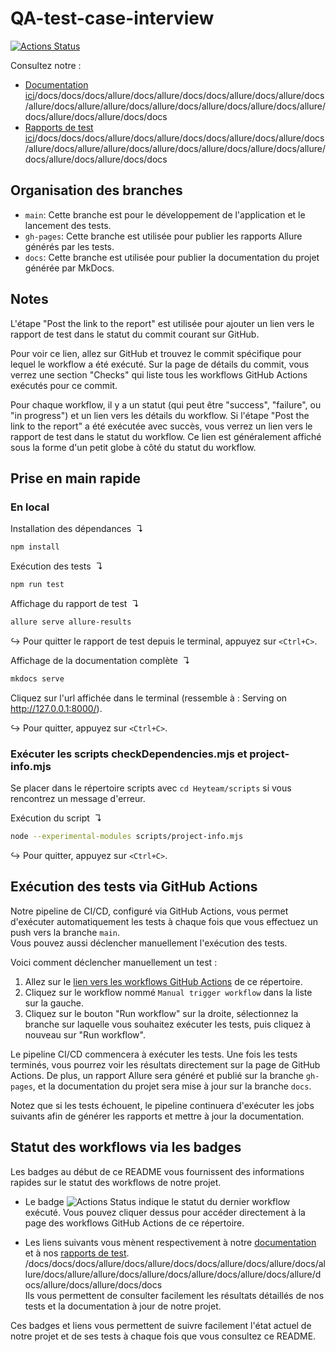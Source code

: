 # QA-test-case-interview

[![Actions Status](https://github.com/eliottealderson/QA-test-case-interview/workflows/Manual%20trigger%20workflow/badge.svg)](https://github.com/eliottealderson/QA-test-case-interview/actions)

Consultez notre :
- [Documentation ici](https://eliottealderson.github.io/QA-test-case-interview/docsdocsdocsdocsdocsdocsdocsdocsdocsdocsdocsdocsdocsdocsdocsdocsdocsdocsdocsdocsdocsdocsdocsdocs)/docs/docs/docs/allure/docs/allure/docs/docs/allure/docs/allure/docs/allure/docs/allure/allure/docs/allure/docs/allure/docs/allure/docs/allure/docs/allure/docs/allure/docs/docs
- [Rapports de test ici](https://eliottealderson.github.io/QA-test-case-interview/docsdocsdocsdocsdocsdocsdocsdocsdocsdocsdocsdocsdocsdocsdocsdocsdocsdocsdocsdocsdocsdocsdocsdocs26/)/docs/docs/docs/allure/docs/allure/docs/docs/allure/docs/allure/docs/allure/docs/allure/allure/docs/allure/docs/allure/docs/allure/docs/allure/docs/allure/docs/allure/docs/docs

## Organisation des branches

- `main`: Cette branche est pour le développement de l'application et le lancement des tests.
- `gh-pages`: Cette branche est utilisée pour publier les rapports Allure générés par les tests.
- `docs`: Cette branche est utilisée pour publier la documentation du projet générée par MkDocs.

## Notes

L'étape "Post the link to the report" est utilisée pour ajouter un lien vers le rapport de test dans le statut du commit courant sur GitHub.

Pour voir ce lien, allez sur GitHub et trouvez le commit spécifique pour lequel le workflow a été exécuté. Sur la page de détails du commit, vous verrez une section "Checks" qui liste tous les workflows GitHub Actions exécutés pour ce commit.

Pour chaque workflow, il y a un statut (qui peut être "success", "failure", ou "in progress") et un lien vers les détails du workflow. Si l'étape "Post the link to the report" a été exécutée avec succès, vous verrez un lien vers le rapport de test dans le statut du workflow. Ce lien est généralement affiché sous la forme d'un petit globe à côté du statut du workflow.

## Prise en main rapide

### En local

Installation des dépendances  ↴
```bash
npm install
```

Exécution des tests  ↴
```bash
npm run test
```

Affichage du rapport de test  ↴
```bash
allure serve allure-results
```
↪ Pour quitter le rapport de test depuis le terminal, appuyez sur `<Ctrl+C>`.

Affichage de la documentation complète  ↴
```bash
mkdocs serve
```
Cliquez sur l'url affichée dans le terminal (ressemble à : Serving on http://127.0.0.1:8000/).

↪ Pour quitter, appuyez sur `<Ctrl+C>`.

### Exécuter les scripts checkDependencies.mjs et project-info.mjs

Se placer dans le répertoire scripts avec `cd Heyteam/scripts` si vous rencontrez un message d'erreur.

Exécution du script  ↴
```bash
node --experimental-modules scripts/project-info.mjs
```
↪ Pour quitter, appuyez sur `<Ctrl+C>`.

## Exécution des tests via GitHub Actions

Notre pipeline de CI/CD, configuré via GitHub Actions, vous permet d'exécuter automatiquement les tests à chaque fois que vous effectuez un push vers la branche `main`. <br> 
Vous pouvez aussi déclencher manuellement l'exécution des tests.

Voici comment déclencher manuellement un test :

1. Allez sur le [lien vers les workflows GitHub Actions](https://github.com/eliottealderson/QA-test-case-interview/actions) de ce répertoire.
2. Cliquez sur le workflow nommé `Manual trigger workflow` dans la liste sur la gauche.
3. Cliquez sur le bouton "Run workflow" sur la droite, sélectionnez la branche sur laquelle vous souhaitez exécuter les tests, puis cliquez à nouveau sur "Run workflow".

Le pipeline CI/CD commencera à exécuter les tests. Une fois les tests terminés, vous pourrez voir les résultats directement sur la page de GitHub Actions. De plus, un rapport Allure sera généré et publié sur la branche `gh-pages`, et la documentation du projet sera mise à jour sur la branche `docs`.

Notez que si les tests échouent, le pipeline continuera d'exécuter les jobs suivants afin de générer les rapports et mettre à jour la documentation.

## Statut des workflows via les badges

Les badges au début de ce README vous fournissent des informations rapides sur le statut des workflows de notre projet.

- Le badge ![Actions Status](https://github.com/eliottealderson/QA-test-case-interview/workflows/Manual%20trigger%20workflow/badge.svg) indique le statut du dernier workflow exécuté. Vous pouvez cliquer dessus pour accéder directement à la page des workflows GitHub Actions de ce répertoire.

- Les liens suivants vous mènent respectivement à notre [documentation](https://eliottealderson.github.io/docs/docs/) et
à nos [rapports de test](https://eliottealderson.github.io/QA-test-case-interview/docsdocsdocsdocsdocsdocsdocsdocsdocsdocsdocsdocsdocsdocsdocsdocsdocsdocsdocsdocsdocsdocsdocsdocs26/). /docs/docs/docs/allure/docs/allure/docs/docs/allure/docs/allure/docs/allure/docs/allure/allure/docs/allure/docs/allure/docs/allure/docs/allure/docs/allure/docs/allure/docs/docs
<br> Ils vous permettent de consulter facilement les résultats détaillés de nos tests et la documentation à jour de notre projet.

Ces badges et liens vous permettent de suivre facilement l'état actuel de notre projet et de ses tests à chaque fois 
que vous consultez ce README.
